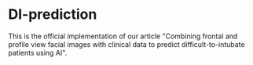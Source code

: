# DI-prediction
This is the official implementation of our article "Combining frontal and profile view facial images with clinical data to predict difficult-to-intubate patients using AI".
